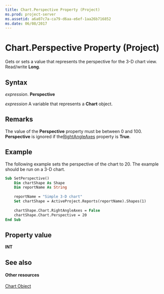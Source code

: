 ```yaml
---
title: Chart.Perspective Property (Project)
ms.prod: project-server
ms.assetid: a6a07c7a-ca79-d6aa-e6ef-1aa26b716852
ms.date: 06/08/2017
---
```



# Chart.Perspective Property (Project)
Gets or sets a value that represents the perspective for the 3-D chart view. Read/write **Long**.

## Syntax

 _expression_. **Perspective**

 _expression_ A variable that represents a **Chart** object.


## Remarks

The value of the **Perspective** property must be between 0 and 100. **Perspective** is ignored if the[RightAngleAxes](chart-rightangleaxes-property-project.md) property is **True**.


## Example

The following example sets the perspective of the chart to 20. The example should be run on a 3-D chart.


```vb
Sub SetPerspective()
    Dim chartShape As Shape
    Dim reportName As String
    
    reportName = "Simple 3-D chart"
    Set chartShape = ActiveProject.Reports(reportName).Shapes(1)
    
    chartShape.Chart.RightAngleAxes = False
    chartShape.Chart.Perspective = 20
End Sub
```


## Property value

 **INT**


## See also


#### Other resources


[Chart Object](chart-object-project.md)
